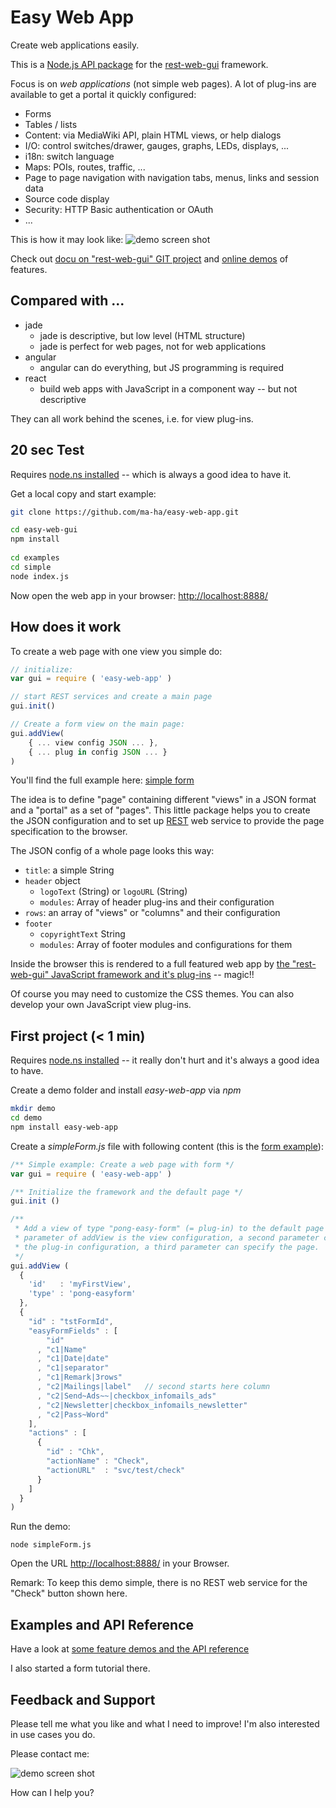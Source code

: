 # Easy Web App
Create web applications easily. 

This is a [Node.js API package](https://www.npmjs.com/package/easy-web-app) 
for the [rest-web-gui](https://github.com/ma-ha/rest-web-ui) framework.

Focus is on _web applications_ (not simple web pages). 
A lot of plug-ins are available to get a portal it quickly configured:
* Forms
* Tables / lists
* Content: via MediaWiki API, plain HTML views, or help dialogs
* I/O: control switches/drawer, gauges, graphs, LEDs, displays, ...
* i18n: switch language
* Maps: POIs, routes, traffic, ...
* Page to page navigation with navigation tabs, menus, links and session data
* Source code display
* Security: HTTP Basic authentication or OAuth 
* ...

This is how it may look like:
![demo screen shot](https://raw.githubusercontent.com/ma-ha/easy-web-app/master/examples/demo-screen.png) 

Check out [docu on "rest-web-gui" GIT project](https://github.com/ma-ha/rest-web-ui/) 
and [online demos](http://mh-svr.de/pong_dev) of features.

## Compared with ...
* jade
  * jade is descriptive, but low level (HTML structure)
  * jade is perfect for web pages, not for web applications
* angular 
  * angular can do everything, but JS programming is required 
* react
  * build web apps with JavaScript in a component way -- but not descriptive

They can all work behind the scenes, i.e. for view plug-ins. 

## 20 sec Test
Requires [node.ns installed](https://nodejs.org/en/download/) -- 
which is always a good idea to have it.

Get a local copy and start example:

```bash
git clone https://github.com/ma-ha/easy-web-app.git

cd easy-web-gui
npm install
 
cd examples
cd simple
node index.js
```

Now open the web app in your browser: [http://localhost:8888/](http://localhost:8888/)
	
## How does it work
To create a web page with one view you simple do:

```javascript
// initialize:
var gui = require ( 'easy-web-app' )

// start REST services and create a main page
gui.init()  

// Create a form view on the main page:
gui.addView( 
	{ ... view config JSON ... },
	{ ... plug in config JSON ... } 
)
```

You'll find the full example here:
[simple form](https://github.com/ma-ha/easy-web-app/blob/master/examples/simple/)

The idea is to define "page" containing different "views" in a JSON format and a "portal" as a set of "pages".
This little package helps you to create the JSON configuration and 
to set up [REST](https://en.wikipedia.org/wiki/Representational_state_transfer) 
web service to provide the page specification to the browser.

The JSON config of a whole page looks this way:
* `title`: a simple String
* `header` object
  * `logoText` (String) or `logoURL` (String) 
  * `modules`: Array of header plug-ins and their configuration
* `rows`: an array of "views" or "columns" and their configuration 
* `footer`
  * `copyrightText` String 
  * `modules`:  Array of footer modules and configurations for them

Inside the browser this is rendered to a full featured web app by
[the "rest-web-gui" JavaScript framework and it's plug-ins](https://github.com/ma-ha/rest-web-ui/) -- magic!!

Of course you may need to customize the CSS themes. You can also develop your own JavaScript view plug-ins.

## First project (< 1 min)
Requires [node.ns installed](https://nodejs.org/en/download/) -- 
it really don't hurt and it's always a good idea to have.

Create a demo folder and install _easy-web-app_ via _npm_

```bash
mkdir demo
cd demo
npm install easy-web-app
```

Create a _simpleForm.js_ file with following content 
(this is the [form example](https://github.com/ma-ha/easy-web-app/blob/master/examples/simple/index.js)):

```javascript
/** Simple example: Create a web page with form */
var gui = require ( 'easy-web-app' )

/** Initialize the framework and the default page */
gui.init ()

/**
 * Add a view of type "pong-easy-form" (= plug-in) to the default page the first
 * parameter of addView is the view configuration, a second parameter can define
 * the plug-in configuration, a third parameter can specify the page.
 */
gui.addView ( 
  {
    'id'   : 'myFirstView',
    'type' : 'pong-easyform'
  },
  {
    "id" : "tstFormId",
    "easyFormFields" : [ 
        "id"
      , "c1|Name"
      , "c1|Date|date"
      , "c1|separator"
      , "c1|Remark|3rows"
      , "c2|Mailings|label"   // second starts here column
      , "c2|Send~Ads~~|checkbox_infomails_ads"
      , "c2|Newsletter|checkbox_infomails_newsletter"
      , "c2|Pass~Word" 
    ],
    "actions" : [ 
      {
        "id" : "Chk",
        "actionName" : "Check",
        "actionURL"  : "svc/test/check"
      }
    ]
  }
)
```

Run the demo:

	node simpleForm.js
	
Open the URL [http://localhost:8888/](http://localhost:8888/) in your Browser.

Remark: To keep this demo simple, there is no REST web service for the 
"Check" button shown here. 


## Examples and API Reference
Have a look at [some feature demos and the API reference](https://github.com/ma-ha/easy-web-app/tree/master/examples/)

I also started a form tutorial there.

## Feedback and Support
Please tell me what you like and what I need to improve! I'm also interested in use cases you do. 

Please contact me: 

![demo screen shot](https://raw.githubusercontent.com/ma-ha/easy-web-app/master/email.png) 


How can I help you?